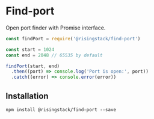 # Find-port

Open port finder with Promise interface.

```javascript
const findPort = require('@risingstack/find-port')

const start = 1024
const end = 2048 // 65535 by default

findPort(start, end)
  .then((port) => console.log('Port is open:', port))
  .catch((error) => console.error(error))
```

## Installation

```
npm install @risingstack/find-port --save
```
